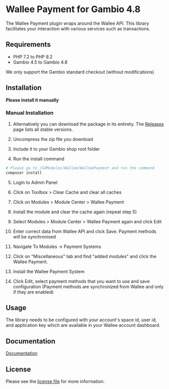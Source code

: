 

Wallee Payment for Gambio 4.8
=============================

The Wallee Payment plugin wraps around the Wallee API. This library facilitates your interaction with various services such as transactions.

## Requirements

- PHP 7.2 to PHP 8.2
- Gambio 4.5 to Gambio 4.8

We only support the Gambio standard checkout (without modifications)

## Installation

**Please install it manually**

### Manual Installation


1. Alternatively you can download the package in its entirety. The [Releases](../../releases) page lists all stable versions.

2. Uncompress the zip file you download

3. Include it to your Gambio shop root folder

4. Run the install command
```bash
# Please go to /GXModules/Wallee/WalleePayment and run the command
composer install
```

5. Login to Admin Panel

6. Click on Toolbox > Clear Cache and clear all caches

7. Click on Modules > Module Center > Wallee Payment

8. Install the module and clear the cache again (repeat step 5)

9. Select Modules > Module Center > Wallee Payment again and click Edit

10. Enter correct data from Wallee API and click Save. Payment methods will be synchronised

11. Navigate To Modules -> Payment Systems

12. Click on "Miscellaneous" tab and find "added modules" and click the Wallee Payment.

13. Install the Wallee Payment System

14. Click Edit, select payment methods that you want to use and save configuration (Payment methods are synchronized from Wallee and only if they are enabled)

## Usage
The library needs to be configured with your account's space id, user id, and application key which are available in your Wallee
account dashboard.

## Documentation

[Documentation](https://plugin-documentation.wallee.com/wallee-payment/gambio-4/1.0.20/docs/en/documentation.html)

## License

Please see the [license file](https://github.com/wallee-payment/gambio-4/blob/master/LICENSE.txt) for more information.
